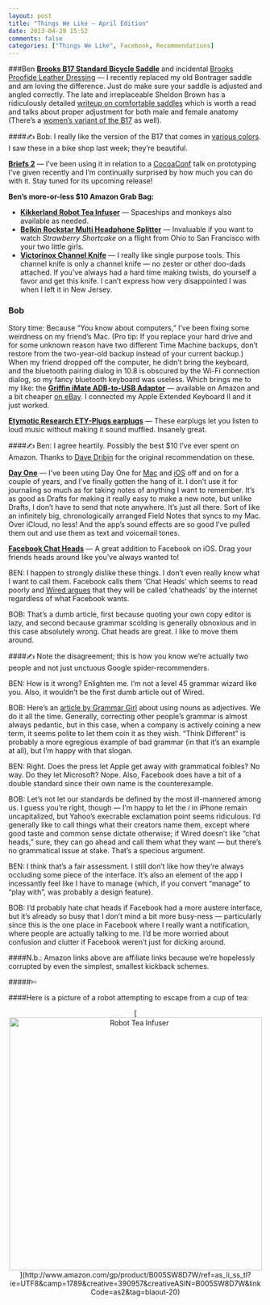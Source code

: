 ```yaml
---
layout: post
title: "Things We Like — April Edition"
date: 2013-04-29 15:52
comments: false
categories: ["Things We Like", Facebook, Recommendations]
---
```

###Ben
[**Brooks B17 Standard Bicycle Saddle**](http://www.amazon.com/gp/product/B000HZA918/ref=as_li_ss_tl?ie=UTF8&camp=1789&creative=390957&creativeASIN=B000HZA918&linkCode=as2&tag=blaout-20) and incidental [Brooks Proofide Leather Dressing](http://www.amazon.com/gp/product/B001O35F2A/ref=as_li_ss_tl?ie=UTF8&camp=1789&creative=390957&creativeASIN=B001O35F2A&linkCode=as2&tag=blaout-20) — I recently replaced my old Bontrager saddle and am loving the difference. Just do make sure your saddle is adjusted and angled correctly. The late and irreplaceable Sheldon Brown has a ridiculously detailed [writeup on comfortable saddles](http://sheldonbrown.com/saddles.html) which is worth a read and talks about proper adjustment for both male and female anatomy (There’s a [women’s variant of the B17](http://www.amazon.com/gp/product/B0025TTEO2/ref=as_li_ss_tl?ie=UTF8&camp=1789&creative=390957&creativeASIN=B0025TTEO2&linkCode=as2&tag=blaout-20) as well).

####&#9997; Bob: I really like the version of the B17 that comes in [various colors](http://www.amazon.com/gp/product/B00AFL9BOA/ref=as_li_ss_tl?ie=UTF8&camp=1789&creative=390957&creativeASIN=B00AFL9BOA&linkCode=as2&tag=cantoni-20). I saw these in a bike shop last week; they’re beautiful.

[**Briefs 2**](http://giveabrief.com) — I’ve been using it in relation to a [CocoaConf](http://cocoaconf.com) talk on prototyping I’ve given recently and I’m continually surprised by how much you can do with it. Stay tuned for its upcoming release!


**Ben’s more-or-less $10 Amazon Grab Bag:**

* [**Kikkerland Robot Tea Infuser**](http://www.amazon.com/gp/product/B005SW8D7W/ref=as_li_ss_tl?ie=UTF8&camp=1789&creative=390957&creativeASIN=B005SW8D7W&linkCode=as2&tag=blaout-20) — Spaceships and monkeys also available as needed.
* [**Belkin Rockstar Multi Headphone Splitter**](http://www.amazon.com/gp/product/B00475K64E/ref=as_li_ss_tl?ie=UTF8&camp=1789&creative=390957&creativeASIN=B00475K64E&linkCode=as2&tag=blaout-20) — Invaluable if you want to watch *Strawberry Shortcake* on a flight from Ohio to San Francisco with your two little girls.
* [**Victorinox Channel Knife**](http://www.amazon.com/gp/product/B000MF46H6/ref=as_li_ss_tl?ie=UTF8&camp=1789&creative=390957&creativeASIN=B000MF46H6&linkCode=as2&tag=blaout-20) — I really like single purpose tools. This channel knife is only a channel knife — no zester or other doo-dads attached. If you’ve always had a hard time making twists, do yourself a favor and get this knife. I can’t express how very disappointed I was when I left it in New Jersey.

### Bob
Story time: Because “You know about computers,” I’ve been fixing some weirdness on my friend’s Mac. (Pro tip: If you replace your hard drive and for some unknown reason have two different Time Machine backups, don’t restore from the two-year-old backup instead of your current backup.) When my friend dropped off the computer, he didn’t bring the keyboard, and the bluetooth pairing dialog in 10.8 is obscured by the Wi-Fi connection dialog, so my fancy bluetooth keyboard was useless. Which brings me to my like: the [**Griffin iMate ADB-to-USB Adaptor**](http://www.amazon.com/gp/product/B000067V8L/ref=as_li_ss_tl?ie=UTF8&camp=1789&creative=390957&creativeASIN=B000067V8L&linkCode=as2&tag=cantoni-20) — available on Amazon and a bit cheaper [on eBay](http://www.ebay.com/sch/i.html?_trksid=p2050601.m570.l1313.TR0.TRC0&_nkw=griffin+imate&_sacat=0&_from=R40). I connected my Apple Extended Keyboard II and it just worked.

[**Etymotic Research ETY-Plugs earplugs**](http://www.amazon.com/gp/product/B0044DEESS/ref=as_li_ss_tl?ie=UTF8&camp=1789&creative=390957&creativeASIN=B0044DEESS&linkCode=as2&tag=cantoni-20) — These earplugs let you listen to loud music without making it sound muffled. Insanely great. 

####&#9997; Ben: I agree heartily. Possibly the best $10 I’ve ever spent on Amazon. Thanks to [Dave Dribin](http://www.dribin.org/dave) for the original recommendation on these.


[**Day One**](http://dayoneapp.com) — I've been using Day One for [Mac](http://click.linksynergy.com/fs-bin/stat?id=HNXhMxdLAvQ&offerid=146261&type=3&subid=0&tmpid=1826&RD_PARM1=https%253A%252F%252Fitunes.apple.com%252Fus%252Fapp%252Fday-one%252Fid422304217%253Fmt%253D12%2526uo%253D4%2526partnerId%253D30) and [iOS](http://click.linksynergy.com/fs-bin/stat?id=HNXhMxdLAvQ&offerid=146261&type=3&subid=0&tmpid=1826&RD_PARM1=https%253A%252F%252Fitunes.apple.com%252Fus%252Fapp%252Fday-one-journal-diary%252Fid421706526%253Fmt%253D8%2526uo%253D4%2526partnerId%253D30) off and on for a couple of years, and I’ve finally gotten the hang of it. I don’t use it for journaling so much as for taking notes of anything I want to remember. It’s as good as Drafts for making it really easy to make a new note, but unlike Drafts, I don’t have to send that note anywhere. It’s just all there. Sort of like an infinitely big, chronologically arranged Field Notes that syncs to my Mac. Over iCloud, no less! And the app’s sound effects are so good I’ve pulled them out and use them as text and voicemail tones.

[**Facebook Chat Heads**](https://www.facebook.com/help/101495056700254/) — A great addition to Facebook on iOS. Drag your friends heads around like you’ve always wanted to!

<span class="backandforth">BEN</span>: I happen to strongly dislike these things.  I don’t even really know what I want to call them. Facebook calls them ‘Chat Heads’ which seems to read poorly and [Wired argues](http://www.wired.com/gadgetlab/2013/04/facebook-is-wrong-its-chatheads-not-chat-heads) that they will be called ‘chatheads’ by the internet regardless of what Facebook wants. 

<span class="backandforth">BOB</span>: That’s a dumb article, first because quoting your own copy editor is lazy, and second because grammar scolding is generally obnoxious and in this case absolutely wrong. Chat heads are great. I like to move them around.

####&#9997; Note the disagreement; this is how you know we’re actually two people and not just unctuous Google spider-recommenders.

<span class="backandforth">BEN</span>: How is it wrong? Enlighten me. I’m not a level 45 grammar wizard like you. Also, it wouldn’t be the first dumb article out of Wired.

<span class="backandforth">BOB</span>: Here’s an [article by Grammar Girl](http://grammar.quickanddirtytips.com/noun-or-adjective.aspx) about using nouns as adjectives. We do it all the time. Generally, correcting other people’s grammar is almost always pedantic, but in this case, when a company is actively coining a new term, it seems polite to let them coin it as they wish. “Think Different” is probably a more egregious example of bad grammar (in that it’s an example at all), but I’m happy with that slogan.

<span class="backandforth">BEN</span>: Right. Does the press let Apple get away with grammatical foibles? No way. Do they let Microsoft? Nope. Also, Facebook does have a bit of a double standard since their own name is the counterexample.

<span class="backandforth">BOB</span>: Let’s not let our standards be defined by the most ill-mannered among us. I guess you’re right, though — I’m happy to let the *i* in iPhone remain uncapitalized, but Yahoo’s execrable exclamation point seems ridiculous. I’d generally like to call things what their creators name them, except where good taste and common sense dictate otherwise; if Wired doesn’t like “chat heads,” sure, they can go ahead and call them what they want — but there’s no grammatical issue at stake. That’s a specious argument.

<span class="backandforth">BEN</span>: I think that’s a fair assessment. I still don’t like how they’re always occluding some piece of the interface. It’s also an element of the app I incessantly feel like I have to manage (which, if you convert “manage” to “play with”, was probably a design feature).

<span class="backandforth">BOB</span>: I’d probably hate chat heads if Facebook had a more austere interface, but it’s already so busy that I don’t mind a bit more busy-ness — particularly since this is the one place in Facebook where I really want a notification, where people are actually talking to me. I’d be more worried about confusion and clutter if Facebook weren’t just for dicking around.

####N.b.: Amazon links above are affiliate links because we’re hopelessly corrupted by even the simplest, smallest kickback schemes.

#####&#x2704;

####Here is a picture of a robot attempting to escape from a cup of tea: 
 <center>[<img src="http://ecx.images-amazon.com/images/I/61XTWl5ZuDL._SL1002_.jpg" alt="Robot Tea Infuser" width=501 />](http://www.amazon.com/gp/product/B005SW8D7W/ref=as_li_ss_tl?ie=UTF8&camp=1789&creative=390957&creativeASIN=B005SW8D7W&linkCode=as2&tag=blaout-20)</center>